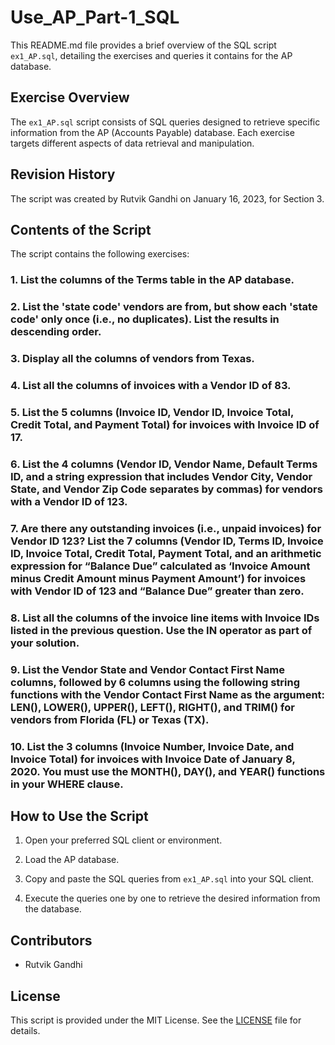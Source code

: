 # Use_AP_Part-1_SQL

This README.md file provides a brief overview of the SQL script `ex1_AP.sql`, detailing the exercises and queries it contains for the AP database.

## Exercise Overview

The `ex1_AP.sql` script consists of SQL queries designed to retrieve specific information from the AP (Accounts Payable) database. Each exercise targets different aspects of data retrieval and manipulation.

## Revision History

The script was created by Rutvik Gandhi on January 16, 2023, for Section 3.

## Contents of the Script

The script contains the following exercises:

### 1. List the columns of the Terms table in the AP database.

### 2. List the 'state code' vendors are from, but show each 'state code' only once (i.e., no duplicates). List the results in descending order.

### 3. Display all the columns of vendors from Texas.

### 4. List all the columns of invoices with a Vendor ID of 83.

### 5. List the 5 columns (Invoice ID, Vendor ID, Invoice Total, Credit Total, and Payment Total) for invoices with Invoice ID of 17.

### 6. List the 4 columns (Vendor ID, Vendor Name, Default Terms ID, and a string expression that includes Vendor City, Vendor State, and Vendor Zip Code separates by commas) for vendors with a Vendor ID of 123.

### 7. Are there any outstanding invoices (i.e., unpaid invoices) for Vendor ID 123? List the 7 columns (Vendor ID, Terms ID, Invoice ID, Invoice Total, Credit Total, Payment Total, and an arithmetic expression for “Balance Due” calculated as ‘Invoice Amount minus Credit Amount minus Payment Amount’) for invoices with Vendor ID of 123 and “Balance Due” greater than zero.

### 8. List all the columns of the invoice line items with Invoice IDs listed in the previous question. Use the IN operator as part of your solution.

### 9. List the Vendor State and Vendor Contact First Name columns, followed by 6 columns using the following string functions with the Vendor Contact First Name as the argument: LEN(), LOWER(), UPPER(), LEFT(), RIGHT(), and TRIM() for vendors from Florida (FL) or Texas (TX).

### 10. List the 3 columns (Invoice Number, Invoice Date, and Invoice Total) for invoices with Invoice Date of January 8, 2020. You must use the MONTH(), DAY(), and YEAR() functions in your WHERE clause.

## How to Use the Script

1. Open your preferred SQL client or environment.

2. Load the AP database.

3. Copy and paste the SQL queries from `ex1_AP.sql` into your SQL client.

4. Execute the queries one by one to retrieve the desired information from the database.

## Contributors

- Rutvik Gandhi

## License

This script is provided under the MIT License. See the [LICENSE](LICENSE) file for details.

